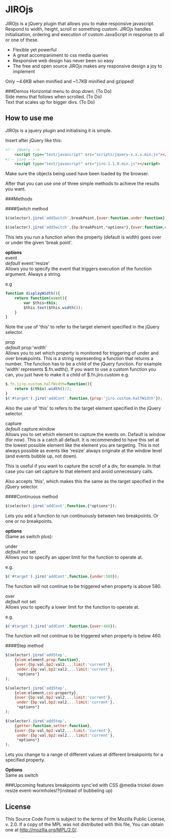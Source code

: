 JIROjs
==========
JIROjs is a jQuery plugin that allows you to make responsive javascript. 
Respond to width, height, scroll or something custom. JIROjs handles 
initialisation, ordering and execution of custom JavaScript in response 
to all or one of these.

- Flexible yet powerful
- A great accompaniment to css media queries
- Responsive web design has never been so easy
- The free and open source JIROjs makes any responsive design a joy to 
  implement


Only ~4.6KB when minified and ~1.7KB minified and gzipped!

###Demos
Horizontal menu to drop down. (To Do)  
Side menu that follows when scrolled. (To Do)  
Text that scales up for bigger divs. (To Do)  

How to use me
--------------
JIROjs is a jquery plugin and initialising it is simple.

Insert after jQuery like this:
```html
<!-- jQuery -->
	<script type="text/javascript" src="scripts/jquery-x.x.x.min.js"></script>
<!-- jiro -->
	<script type="text/javascript" src="jiro-1.1.0.min.js"></script>
```
Make sure the objects being used have been loaded by the browser.

After that you can use one of three simple methods to achieve the 
results you want.

###Methods

####Switch method
```JavaScript
$(selector).jiro('addSwitch',breakPoint,{over:function,under:function});

$(selector).jiro('addSwitch',{bp:breakPoint,*options*},{over:function,under:function});
```

This lets you run a function when the property (default is width) goes 
over or under the given 'break point'.

**options**  
event  
_default_ event:'resize'  
Allows you to specify the event that triggers execution of the function 
argument. Always a string.

e.g
```JavaScript
function displayWidth(){
	return function(event){
		var $this=this;
		$this.text($this.width());
	}
}
```

Note the use of 'this' to refer to the target element specified in the 
jQuery selector.

prop  
_default_ prop:'width'  
Allows you to set which property is monitored for triggering of under 
and over breakpoints. This is a string representing a function that 
returns a number. The function has to be a child of the jQuery function. 
For example 'width' represents $.fn.wdth(). If you want to use a custom 
function you can, you just have to make it a child of $.fn.jiro.custom 
e.g.

```JavaScript
$.fn.jiro.custom.halfWidth=function(){
	return $(this).width()/2;
}
$('#target').jiro('addCont',function,{prop:'jiro.custom.halfWidth'});
```

Also the use of 'this' to refers to the target element specified in the 
jQuery selector.

capture  
_default_ capture:window  
Allows you to set which element to capture the events on. Default is 
window (for now). This is a catch all default. It is recommended to have 
this set at the lowest possible element like the element you are 
targeting. This is not always possible as events like 'resize' always 
originate at the window level (and events bubble up, not down).

This is useful if you want to capture the scroll of a div, for example. 
In that case you can set capture to that element and avoid unnecessary 
calls.

Also accepts 'this', which makes this the same as the target specified 
in the jQuery selector.


####Continuous method
```JavaScript
$(selector).jiro('addCont',function,{*options*});
```

Lets you add a function to run continuously between two breakpoints. 
Or one or no breakpoints.

**options**  
(Same as switch plus):

under  
_default_ not set  
Allows you to specify an upper limit for the function to operate at.

e.g.
```JavaScript
$('#target').jiro('addCont',function,{under:580});
```

The function will not continue to be triggered when property is above 580.

over  
_default_ not set  
Allows you to specify a lower limit for the function to operate at.

e.g.
```JavaScript
$('#target').jiro('addCont',function,{over:460});
```

The function will not continue to be triggered when property is below 460.

####Step method
```JavaScript
$(selector).jiro('addStep',
	{elem:element,prop:function},
	{over:{bp:val,bp2:val2,...limit:'current'},
	 under:{bp:val,bp2:val2,...limit:'current'},
	 *options*}
);
````
```JavaScript
$(selector).jiro('addStep',
	{elem:element,css:property},
	{over:{bp:val,bp2:val2,...limit:'current'},
	 under:{bp:val,bp2:val2,...limit:'current'},
	 *options*}
);
```
```JavaScript
$(selector).jiro('addStep',
	{getter:function,setter:function},
	{over:{bp:val,bp2:val2,...limit:'current'},
	 under:{bp:val,bp2:val2,...limit:'current'},
	 *options*}
);
```

Lets you change to a range of different values at different breakpoints for a specified property.

**Options**  
Same as switch

###Upcoming features
breakpoints sync'ed with CSS @media
trickel down resize event-wormholes!?(instead of bubbeling up)

License
---------
This Source Code Form is subject to the terms of the Mozilla Public 
License, v. 2.0. If a copy of the MPL was not distributed with this 
file, You can obtain one at http://mozilla.org/MPL/2.0/.